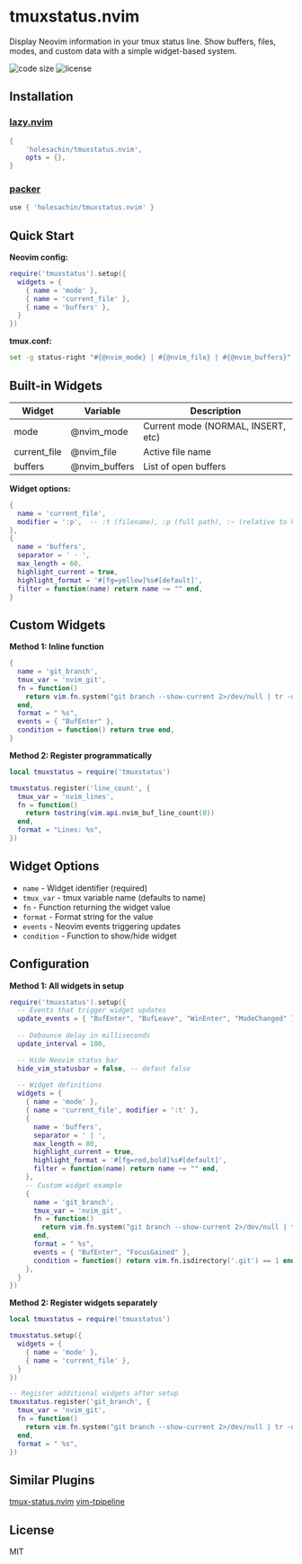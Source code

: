 # tmuxstatus.nvim

Display Neovim information in your tmux status line. Show buffers, files, modes, and custom data with a simple widget-based system.

<!-- panvimdoc-ignore-start -->
![code size](https://img.shields.io/github/languages/code-size/holesachin/tmuxstatus.nvim?style=flat-square)
![license](https://img.shields.io/github/license/holesachin/tmuxstatus.nvim?style=flat-square)
<!-- panvimdoc-ignore-end -->

## Installation

### [lazy.nvim](https://github.com/folke/lazy.nvim)

```lua
{ 
    'holesachin/tmuxstatus.nvim', 
    opts = {}, 
}
```

### [packer](https://github.com/wbthomason/packer.nvim)

```lua
use { 'holesachin/tmuxstatus.nvim' }
```

## Quick Start

**Neovim config:**

```lua
require('tmuxstatus').setup({
  widgets = {
    { name = 'mode' },
    { name = 'current_file' },
    { name = 'buffers' },
  }
})
```

**tmux.conf:**

```bash
set -g status-right "#{@nvim_mode} | #{@nvim_file} | #{@nvim_buffers}"
```


## Built-in Widgets


| Widget         | Variable        | Description                        |
| -- | -- | -- |
| mode         | @nvim_mode    | Current mode (NORMAL, INSERT, etc) |
| current_file | @nvim_file   | Active file name                   |
| buffers      | @nvim_buffers | List of open buffers               |


**Widget options:**

```lua
{
  name = 'current_file',
  modifier = ':p',  -- :t (filename), :p (full path), :~ (relative to home)
},
{
  name = 'buffers',
  separator = ' · ',
  max_length = 60,
  highlight_current = true,
  highlight_format = '#[fg=yellow]%s#[default]',
  filter = function(name) return name ~= "" end,
}
```


## Custom Widgets

**Method 1: Inline function**

```lua
{
  name = 'git_branch',
  tmux_var = 'nvim_git',
  fn = function()
    return vim.fn.system("git branch --show-current 2>/dev/null | tr -d '\n'")
  end,
  format = " %s",
  events = { "BufEnter" },
  condition = function() return true end,
}
```

**Method 2: Register programmatically**

```lua
local tmuxstatus = require('tmuxstatus')

tmuxstatus.register('line_count', {
  tmux_var = 'nvim_lines',
  fn = function()
    return tostring(vim.api.nvim_buf_line_count(0))
  end,
  format = "Lines: %s",
})
```


## Widget Options

- `name` - Widget identifier (required)
- `tmux_var` - tmux variable name (defaults to name)
- `fn` - Function returning the widget value
- `format` - Format string for the value
- `events` - Neovim events triggering updates
- `condition` - Function to show/hide widget


## Configuration

**Method 1: All widgets in setup**

```lua
require('tmuxstatus').setup({
  -- Events that trigger widget updates
  update_events = { "BufEnter", "BufLeave", "WinEnter", "ModeChanged" },
  
  -- Debounce delay in milliseconds
  update_interval = 100,

  -- Hide Neovim status bar
  hide_vim_statusbar = false, -- defaut false
  
  -- Widget definitions
  widgets = {
    { name = 'mode' },
    { name = 'current_file', modifier = ':t' },
    { 
      name = 'buffers',
      separator = ' | ',
      max_length = 80,
      highlight_current = true,
      highlight_format = '#[fg=red,bold]%s#[default]',
      filter = function(name) return name ~= "" end,
    },
    -- Custom widget example
    {
      name = 'git_branch',
      tmux_var = 'nvim_git',
      fn = function()
        return vim.fn.system("git branch --show-current 2>/dev/null | tr -d '\n'")
      end,
      format = " %s",
      events = { "BufEnter", "FocusGained" },
      condition = function() return vim.fn.isdirectory('.git') == 1 end,
    },
  }
})
```

**Method 2: Register widgets separately**

```lua
local tmuxstatus = require('tmuxstatus')

tmuxstatus.setup({
  widgets = {
    { name = 'mode' },
    { name = 'current_file' },
  }
})

-- Register additional widgets after setup
tmuxstatus.register('git_branch', {
  tmux_var = 'nvim_git',
  fn = function()
    return vim.fn.system("git branch --show-current 2>/dev/null | tr -d '\n'")
  end,
  format = " %s",
})
```

## Similar Plugins

[tmux-status.nvim](https://github.com/christopher-francisco/tmux-status.nvim)
[vim-tpipeline](https://github.com/vimpostor/vim-tpipeline)

## License

MIT

